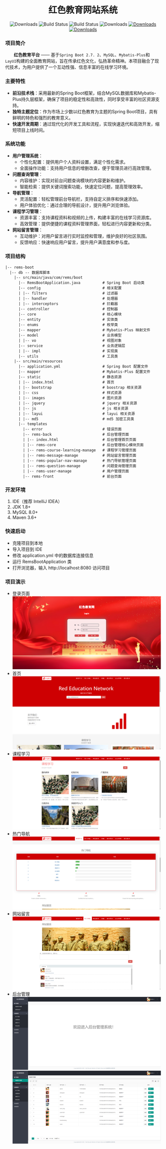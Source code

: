<h1 style="text-align: center">红色教育网站系统</h1>

 <p align="center">
      <img src="https://img.shields.io/badge/Release-V4.1.0-red.svg" alt="Downloads">
      <img src="https://img.shields.io/badge/JDK-17+-yellow.svg" alt="Build Status">
  <img src="https://img.shields.io/badge/license-Apache%202-green.svg" alt="Build Status">
   <img src="https://img.shields.io/badge/Spring%20Boot-2.7.2-blue.svg" alt="Downloads">
   <a target="_blank" href="https://bladex.cn">
   <img src="https://img.shields.io/badge/Author-Java%20开发区-ff69b4.svg" alt="Downloads">
 </a>
 <a target="_blank" href="https://bladex.cn">
   <img src="https://img.shields.io/badge/Copyright%20-@BladeX-pink.svg" alt="Downloads">
 </a>
 </p>  


### 项目简介
&emsp;&emsp;**红色教育平台** —— 基于`Spring Boot 2.7.
2`、`MySQL`、`Mybatis-Plus`和`LayUI`构建的全面教育网站，旨在传承红色文化，弘扬革命精神。本项目融合了现代技术，为用户提供了一个互动性强、信息丰富的在线学习环境。

### 主要特性
- **前沿技术栈**：采用最新的Spring Boot框架，结合MySQL数据库和Mybatis-Plus持久层框架，确保了项目的稳定性和高效性，同时享受丰富的社区资源支持。
- **独特主题定位**：作为市场上少数以红色教育为主题的Spring Boot项目，具有鲜明的特色和强烈的教育意义。
- **快速开发周期**：通过现代化的开发工具和流程，实现快速迭代和高效开发，缩短项目上线时间。

###  系统功能

- **用户管理系统**：
  - 个性化配置：提供用户个人资料设置，满足个性化需求。
  - 全面操作功能：支持用户信息的增删改查，便于管理员进行高效管理。
- **问题查询管理**：
  - 内容维护：实现对前台问题查询模块的内容更新和维护。
  - 智能检索：提供关键词搜索功能，快速定位问题，提高管理效率。
- **导航管理**：
  - 灵活配置：轻松管理前台导航栏，支持自定义排序和快速添加。
  - 用户体验优化：通过合理的导航设计，提升用户浏览体验。
- **课程学习管理**：
  - 资源丰富：支持课程资料和视频的上传，构建丰富的在线学习资源库。
  - 高效管理：提供便捷的课程资料管理界面，轻松进行内容更新和分类。
- **网站留言管理**：
  - 互动维护：对用户留言进行实时监控和管理，维护良好的社区氛围。
  - 反馈响应：快速响应用户留言，提升用户满意度和参与度。


### 项目结构

```
|-- rems-boot
  |-- db -- 数据库脚本
    |-- src/main/java/com/rems/boot
      |-- RemsBootApplication.java          # Spring Boot 启动类
      |-- config                            # 相关配置
      | |-- filters                         # 过滤器
      | |-- handler                         # 处理器
      | |-- interceptors                    # 拦截器  
      |-- controller                        # 控制器
      |-- core                              # 核心模块
      |-- entity                            # 实体类
      |-- enums                             # 枚举类
      |-- mapper                            # Mybatis-Plus 映射文件
      |-- model                             # 业务模型
      | |-- vo                              # 视图对象
      |-- service                           # 业务逻辑层
      | |-- impl                            # 实现类
      |-- utils                             # 工具类
    |-- src/main/resources
      |-- application.yml                   # Spring Boot 配置文件
      |-- mapper                            # Mybatis-Plus 配置文件
      |-- static                            # 静态资源
      | |-- index.html                      # 首页
      | |-- bootstrap                       # boostrap 相关资源
      | |-- css                             # 样式资源
      | |-- images                          # 图片资源
      | |-- jquery                          # jquery 相关资源
      | |-- js                              # js 相关资源
      | |-- layui                           # layui 相关资源
      | |-- md5                             # md5 加密工具类
      |-- templates
        |-- error                           # 错误页面
        |-- rems-back                       # 后台管理页面
        | |-- index.html                    # 后台管理首页页面
        | |-- rems-core                     # 后台管理核心模块页面
        | |-- rems-course-learning-manage   # 课程学习管理页面
        | |-- rems-message-manage           # 网站留言管理页面
        | |-- rems-popular-nav-manage       # 热门导航管理页面
        | |-- rems-question-manage          # 问题查询管理页面
        | |-- rems-user-manage              # 用户管理页面
        |-- rems-front                      # 前台页面  
```

### 开发环境

1. IDE（推荐 IntelliJ IDEA）
2. JDK 1.8+
3. MySQL 8.0+
4. Maven 3.6+

### 快速启动

- 克隆项目到本地
- 导入项目到 IDE
- 修改 application.yml 中的数据库连接信息
- 运行 RemsBootApplication 类
- 打开浏览器，输入 http://localhost:8080 访问项目

### 项目演示

- 登录页面
  ![readme_login.jpg](src/main/resources/static/images/readme_login.jpg)
- 首页
  ![readme_index.jpg](src/main/resources/static/images/readme_index.jpg)
- 课程学习
  ![readme_course_learning.jpg](src/main/resources/static/images/readme_course_learning.jpg)
- 热门导航
  ![readme_popular_nav.jpg](src/main/resources/static/images/readme_popular_nav.jpg)
- 网站留言
  ![readme_message.jpg](src/main/resources/static/images/readme_message.jpg)
- 后台管理
  ![readme_back_manage.jpg](src/main/resources/static/images/readme_back_manage.jpg)
  ![readme_user_manage.jpg](src/main/resources/static/images/readme_user_manage.jpg)